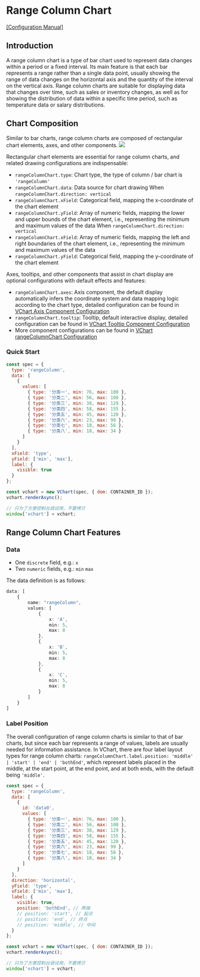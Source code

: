 # Range Column Chart
[\[Configuration Manual\]](../../../option/rangeColumnChart)

## Introduction

A range column chart is a type of bar chart used to represent data changes within a period or a fixed interval. Its main feature is that each bar represents a range rather than a single data point, usually showing the range of data changes on the horizontal axis and the quantity of the interval on the vertical axis. Range column charts are suitable for displaying data that changes over time, such as sales or inventory changes, as well as for showing the distribution of data within a specific time period, such as temperature data or salary distributions.

## Chart Composition
Similar to bar charts, range column charts are composed of rectangular chart elements, axes, and other components.
![](https://tosv.byted.org/obj/bit-cloud/03421afda76ced0240204bf07.png)

Rectangular chart elements are essential for range column charts, and related drawing configurations are indispensable:
- `rangeColumnChart.type`: Chart type, the type of column / bar chart is `'rangeColumn'`
- `rangeColumnChart.data`: Data source for chart drawing
When `rangeColumnChart.direction: vertical`
- `rangeColumnChart.xField`: Categorical field, mapping the x-coordinate of the chart element
- `rangeColumnChart.yField`: Array of numeric fields, mapping the lower and upper bounds of the chart element, i.e., representing the minimum and maximum values of the data
When `rangeColumnChart.direction: vertical`
- `rangeColumnChart.xField`: Array of numeric fields, mapping the left and right boundaries of the chart element, i.e., representing the minimum and maximum values of the data
- `rangeColumnChart.yField`: Categorical field, mapping the y-coordinate of the chart element

Axes, tooltips, and other components that assist in chart display are optional configurations with default effects and features:
- `rangeColumnChart.axes`: Axis component, the default display automatically infers the coordinate system and data mapping logic according to the chart type, detailed configuration can be found in [VChart Axis Component Configuration](../../../option/rangeColumnChart#axes)
- `rangeColumnChart.tooltip`: Tooltip, default interactive display, detailed configuration can be found in [VChart Tooltip Component Configuration](../../../option/rangeColumnChart#tooltip)
- More component configurations can be found in [VChart rangeColumnChart Configuration](../../../option/rangeColumnChart)

### Quick Start

```javascript livedemo
const spec = {
  type: 'rangeColumn',
  data: [
    {
      values: [
        { type: '分类一', min: 76, max: 100 },
        { type: '分类二', min: 56, max: 108 },
        { type: '分类三', min: 38, max: 129 },
        { type: '分类四', min: 58, max: 155 },
        { type: '分类五', min: 45, max: 120 },
        { type: '分类六', min: 23, max: 99 },
        { type: '分类七', min: 18, max: 56 },
        { type: '分类八', min: 18, max: 34 }
      ]
    }
  ],
  xField: 'type',
  yField: ['min', 'max'],
  label: {
    visible: true
  }
};

const vchart = new VChart(spec, { dom: CONTAINER_ID });
vchart.renderAsync();

// 只为了方便控制台调试用，不要拷贝
window['vchart'] = vchart;
```

## Range Column Chart Features

### Data
- One `discrete` field, e.g.: `x`
- Two `numeric` fields, e.g.: `min` `max`

The data definition is as follows:
```ts
data: [
    {
        name: "rangeColumn",
        values: [
            {
                x: 'A',
                min: 5,
                max: 8
            },
            {
                x: 'B',
                min: 5,
                max: 8
            },
            {
                x: 'C',
                min: 5,
                max: 8
            }
        ]
    }
]
```

### Label Position
The overall configuration of range column charts is similar to that of bar charts, but since each bar represents a range of values, labels are usually needed for information assistance. In VChart, there are four label layout types for range column charts: `rangeColumnChart.label.position: 'middle' | 'start' | 'end' | 'bothEnd'`, which represent labels placed in the middle, at the start point, at the end point, and at both ends, with the default being `'middle'`.

```javascript livedemo
const spec = {
  type: 'rangeColumn',
  data: [
    {
      id: 'data0',
      values: [
        { type: '分类一', min: 76, max: 100 },
        { type: '分类二', min: 56, max: 108 },
        { type: '分类三', min: 38, max: 129 },
        { type: '分类四', min: 58, max: 155 },
        { type: '分类五', min: 45, max: 120 },
        { type: '分类六', min: 23, max: 99 },
        { type: '分类七', min: 18, max: 56 },
        { type: '分类八', min: 18, max: 34 }
      ]
    }
  ],
  direction: 'horizontal',
  yField: 'type',
  xField: ['min', 'max'],
  label: {
    visible: true,
    position: 'bothEnd', // 两端
    // position: 'start', // 起点
    // position: 'end', // 终点
    // position: 'middle', // 中间
  }
};

const vchart = new VChart(spec, { dom: CONTAINER_ID });
vchart.renderAsync();

// 只为了方便控制台调试用，不要拷贝
window['vchart'] = vchart;
```
